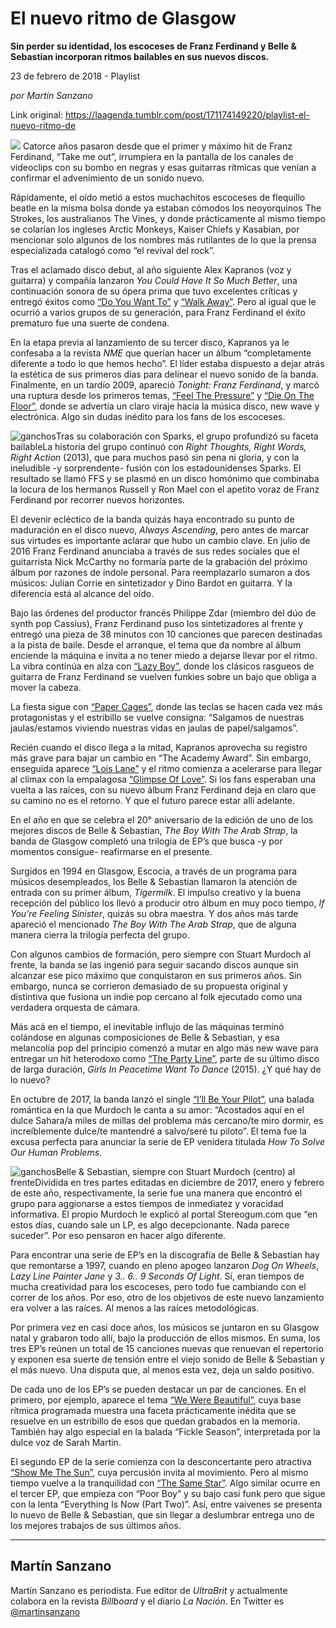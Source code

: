 # El nuevo ritmo de Glasgow

**Sin perder su identidad, los escoceses de Franz Ferdinand y Belle & Sebastian incorporan ritmos bailables en sus nuevos discos.**

23 de febrero de 2018 - Playlist

_por Martín Sanzano_

Link original: https://laagenda.tumblr.com/post/171174149220/playlist-el-nuevo-ritmo-de

![](https://64.media.tumblr.com/7073cf7b08eaacd4a9063388d6885477/tumblr_inline_pjzp3aBHeI1t6q87u_500.jpg)
Catorce años pasaron desde que el primer y máximo hit de Franz Ferdinand, “Take me out”, irrumpiera en la pantalla de los canales de videoclips con su bombo en negras y esas guitarras rítmicas que venían a confirmar el advenimiento de un sonido nuevo. 

Rápidamente, el oído metió a estos muchachitos escoceses de flequillo beatle en la misma bolsa donde ya estaban cómodos los neoyorquinos The Strokes, los australianos The Vines, y donde prácticamente al mismo tiempo se colarían los ingleses Arctic Monkeys, Kaiser Chiefs y Kasabian, por mencionar solo algunos de los nombres más rutilantes de lo que la prensa especializada catalogó como “el revival del rock”. 

Tras el aclamado disco debut, al año siguiente Alex Kapranos (voz y guitarra) y compañía lanzaron *You Could Have It So Much Better*, una continuación sonora de su ópera prima que tuvo excelentes críticas y entregó éxitos como [“Do You Want To”](https://www.youtube.com/watch?v=1OJRRUnY--A) y [“Walk Away”](https://www.youtube.com/watch?v=Z1qPnSZDrAQ). Pero al igual que le ocurrió a varios grupos de su generación, para Franz Ferdinand el éxito prematuro fue una suerte de condena. 

En la etapa previa al lanzamiento de su tercer disco, Kapranos ya le confesaba a la revista *NME* que querían hacer un álbum “completamente diferente a todo lo que hemos hecho”. El líder estaba dispuesto a dejar atrás la estética de sus primeros días para delinear el nuevo sonido de la banda. Finalmente, en un tardío 2009, apareció *Tonight: Franz Ferdinand*, y marcó una ruptura desde los primeros temas, [“Feel The Pressure”](https://www.youtube.com/watch?v=PLct6b0FyrU) y [“Die On The Floor”](https://www.youtube.com/watch?v=M4GKrshlwKI), donde se advertía un claro viraje hacia la música disco, new wave y electrónica. Algo sin dudas inédito para los fans de los escoceses. 

![ganchos](https://64.media.tumblr.com/7073cf7b08eaacd4a9063388d6885477/tumblr_inline_pjzp3aBHeI1t6q87u_500.jpg)Tras su colaboración con Sparks, el grupo profundizó su faceta bailableLa historia del grupo continuó con *Right Thoughts, Right Words, Right Action* (2013), que para muchos pasó sin pena ni gloria, y con la ineludible -y sorprendente- fusión con los estadounidenses Sparks. El resultado se llamó FFS y se plasmó en un disco homónimo que combinaba la locura de los hermanos Russell y Ron Mael con el apetito voraz de Franz Ferdinand por recorrer nuevos horizontes. 

El devenir ecléctico de la banda quizás haya encontrado su punto de maduración en el disco nuevo, *Always Ascending*, pero antes de marcar sus virtudes es importante aclarar que hubo un cambio clave. En julio de 2016 Franz Ferdinand anunciaba a través de sus redes sociales que el guitarrista Nick McCarthy no formaría parte de la grabación del próximo álbum por razones de índole personal. Para reemplazarlo sumaron a dos músicos: Julian Corrie en sintetizador y Dino Bardot en guitarra. Y la diferencia está al alcance del oído. 

Bajo las órdenes del productor francés Philippe Zdar (miembro del dúo de synth pop Cassius), Franz Ferdinand puso los sintetizadores al frente y entregó una pieza de 38 minutos con 10 canciones que parecen destinadas a la pista de baile. Desde el arranque, el tema que da nombre al álbum enciende la máquina e invita a no tener miedo a dejarse llevar por el ritmo. La vibra continúa en alza con [“Lazy Boy”](https://www.youtube.com/watch?v=PNsUgvkjviY), donde los clásicos rasgueos de guitarra de Franz Ferdinand se vuelven funkies sobre un bajo que obliga a mover la cabeza. 

La fiesta sigue con [“Paper Cages”](https://www.youtube.com/watch?v=-SbuTIDkKTQ), donde las teclas se hacen cada vez más protagonistas y el estribillo se vuelve consigna: “Salgamos de nuestras jaulas/estamos viviendo nuestras vidas en jaulas de papel/salgamos”. 

Recién cuando el disco llega a la mitad, Kapranos aprovecha su registro más grave para bajar un cambio en “The Academy Award”. Sin embargo, enseguida aparece [“Lois Lane”](https://www.youtube.com/watch?v=qLgiRz-ur4Q) y el ritmo comienza a acelerarse para llegar al clímax con la empalagosa [“Glimpse Of Love”](https://www.youtube.com/watch?v=Fd5wYRuJpto). Si los fans esperaban una vuelta a las raíces, con su nuevo álbum Franz Ferdinand deja en claro que su camino no es el retorno. Y que el futuro parece estar allí adelante. 

  

En el año en que se celebra el 20° aniversario de la edición de uno de los mejores discos de Belle & Sebastian, *The Boy With The Arab Strap*, la banda de Glasgow completó una trilogía de EP’s que busca -y por momentos consigue- reafirmarse en el presente. 

Surgidos en 1994 en Glasgow, Escocia, a través de un programa para músicos desempleados, los Belle & Sebastian llamaron la atención de entrada con su primer álbum, *Tigermilk*. El impulso creativo y la buena recepción del público los llevó a producir otro álbum en muy poco tiempo, *If You’re Feeling Sinister*, quizás su obra maestra. Y dos años más tarde apareció el mencionado *The Boy With The Arab Strap*, que de alguna manera cierra la trilogía perfecta del grupo. 

Con algunos cambios de formación, pero siempre con Stuart Murdoch al frente, la banda se las ingenió para seguir sacando discos aunque sin alcanzar ese pico máximo que conquistaron en sus primeros años. Sin embargo, nunca se corrieron demasiado de su propuesta original y distintiva que fusiona un indie pop cercano al folk ejecutado como una verdadera orquesta de cámara. 

Más acá en el tiempo, el inevitable influjo de las máquinas terminó colándose en algunas composiciones de Belle & Sebastian, y esa melancolía pop del principio comenzó a mutar en algo más new wave para entregar un hit heterodoxo como [“The Party Line”](https://www.youtube.com/watch?v=3vS1Hf3CVGs), parte de su último disco de larga duración, *Girls In Peacetime Want To Dance* (2015). ¿Y qué hay de lo nuevo? 

En octubre de 2017, la banda lanzó el single [“I’ll Be Your Pilot”](https://www.youtube.com/watch?v=JsL1fVhaNbg), una balada romántica en la que Murdoch le canta a su amor: “Acostados aquí en el dulce Sahara/a miles de millas del problema más cercano/te miro dormir, es increíblemente dulce/te mantendré a salvo/seré tu piloto”. El tema fue la excusa perfecta para anunciar la serie de EP venidera titulada *How To Solve Our Human Problems*. 

![ganchos](https://64.media.tumblr.com/07e5921530baebcc09800bb8995c9c83/tumblr_inline_pjzp3anixD1t6q87u_500.jpg)Belle & Sebastian, siempre con Stuart Murdoch (centro) al frenteDividida en tres partes editadas en diciembre de 2017, enero y febrero de este año, respectivamente, la serie fue una manera que encontró el grupo para aggionarse a estos tiempos de inmediatez y voracidad informativa. El propio Murdoch le explicó al portal Stereogum.com que “en estos días, cuando sale un LP, es algo decepcionante. Nada parece suceder”. Por eso pensaron en hacer algo diferente. 

Para encontrar una serie de EP’s en la discografía de Belle & Sebastian hay que remontarse a 1997, cuando en pleno apogeo lanzaron *Dog On Wheels*, *Lazy Line Painter Jane* y *3.. 6.. 9 Seconds Of Light*. Sí, eran tiempos de mucha creatividad para los escoceses, pero todo fue cambiando con el correr de los años. Por eso, otro de los objetivos de este nuevo lanzamiento era volver a las raíces. Al menos a las raíces metodológicas. 

Por primera vez en casi doce años, los músicos se juntaron en su Glasgow natal y grabaron todo allí, bajo la producción de ellos mismos. En suma, los tres EP’s reúnen un total de 15 canciones nuevas que renuevan el repertorio y exponen esa suerte de tensión entre el viejo sonido de Belle & Sebastian y el más nuevo. Una disputa que, al menos esta vez, deja un saldo positivo. 

De cada uno de los EP’s se pueden destacar un par de canciones. En el primero, por ejemplo, aparece el tema [“We Were Beautiful”](https://www.youtube.com/watch?v=qlAfus-n9-U), cuya base rítmica programada muestra una faceta prácticamente inédita que se resuelve en un estribillo de esos que quedan grabados en la memoria. También hay algo especial en la balada “Fickle Season”, interpretada por la dulce voz de Sarah Martin. 

El segundo EP de la serie comienza con la desconcertante pero atractiva [“Show Me The Sun”](https://www.youtube.com/watch?v=seWVpo6Sw-I), cuya percusión invita al movimiento. Pero al mismo tiempo vuelve a la tranquilidad con [“The Same Star”](https://www.youtube.com/watch?v=XH0urI7Gf2w). Algo similar ocurre en el tercer EP, que empieza con “Poor Boy” y su bajo casi funk pero que sigue con la lenta “Everything Is Now (Part Two)”. Así, entre vaivenes se presenta lo nuevo de Belle & Sebastian, que sin llegar a deslumbrar entrega uno de los mejores trabajos de sus últimos años. 

  




---

Martín Sanzano
--------------

 Martín Sanzano es periodista. Fue editor de *UltraBrit* y actualmente colabora en la revista *Billboard* y el diario *La Nación*. En Twitter es [@martinsanzano](https://twitter.com/martinsanzano?lang=es)

